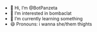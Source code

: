 - 👋 Hi, I’m @BotPanzeta
- 👀 I’m interested in bombaclat
- 🌱 I’m currently learning something
- 😄 Pronouns: i wanna she/them thights

<!---
BotPanzeta/BotPanzeta is a ✨ special ✨ repository because its `README.md` (this file) appears on your GitHub profile.
You can click the Preview link to take a look at your changes.
--->
